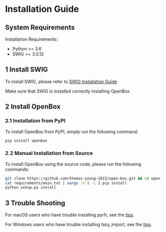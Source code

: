 # Installation Guide

## System Requirements

Installation Requirements:
+ Python >= 3.6
+ SWIG >= 3.0.12

## 1 Install SWIG

To install SWIG, please refer to [SWIG Installation Guide](./install_swig.md)

Make sure that SWIG is installed correctly installing OpenBox.

## 2 Install OpenBox

### 2.1 Installation from PyPI

To install OpenBox from PyPI, simply run the following command:

```bash
pip install openbox
```

### 2.2 Manual Installation from Source

To install OpenBox using the source code, please run the following commands:

```bash
git clone https://github.com/thomas-young-2013/open-box.git && cd open-box
cat requirements/main.txt | xargs -n 1 -L 1 pip install
python setup.py install
```

## 3 Trouble Shooting

For macOS users who have trouble installing pyrfr, see the [tips](./install-pyrfr-on-macos.md).

For Windows users who have trouble installing lazy_import, see the [tips](./install-lazy_import-on-windows.md).
